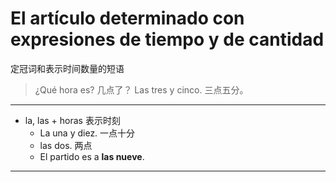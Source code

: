 # El artículo determinado con expresiones de tiempo y de cantidad
定冠词和表示时间数量的短语

> ¿Qué hora es? 几点了？
> Las tres y cinco. 三点五分。

----

- la, las + horas 表示时刻
  - La una y diez. 一点十分
  - las dos. 两点
  - El partido es a __las nueve__.

----
